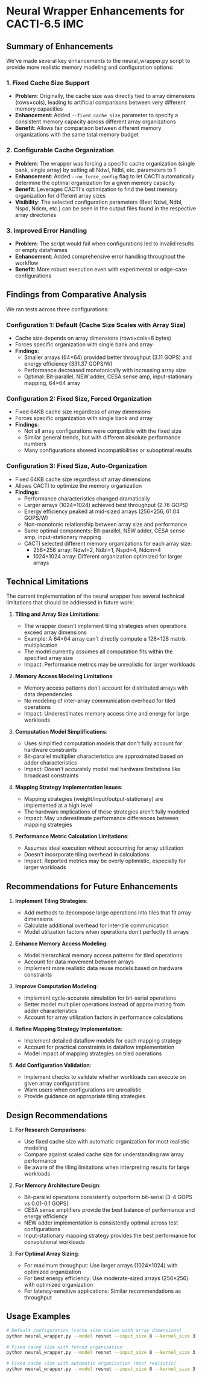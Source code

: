 # Neural Wrapper Enhancements for CACTI-6.5 IMC

## Summary of Enhancements

We've made several key enhancements to the neural_wrapper.py script to provide more realistic memory modeling and configuration options:

### 1. Fixed Cache Size Support

- **Problem**: Originally, the cache size was directly tied to array dimensions (rows×cols), leading to artificial comparisons between very different memory capacities
- **Enhancement**: Added `--fixed_cache_size` parameter to specify a consistent memory capacity across different array organizations
- **Benefit**: Allows fair comparison between different memory organizations with the same total memory budget

### 2. Configurable Cache Organization

- **Problem**: The wrapper was forcing a specific cache organization (single bank, single array) by setting all Ndwl, Ndbl, etc. parameters to 1
- **Enhancement**: Added `--no_force_config` flag to let CACTI automatically determine the optimal organization for a given memory capacity
- **Benefit**: Leverages CACTI's optimization to find the best memory organization for different array sizes
- **Visibility**: The selected configuration parameters (Best Ndwl, Ndbl, Nspd, Ndcm, etc.) can be seen in the output files found in the respective array directories

### 3. Improved Error Handling

- **Problem**: The script would fail when configurations led to invalid results or empty dataframes
- **Enhancement**: Added comprehensive error handling throughout the workflow
- **Benefit**: More robust execution even with experimental or edge-case configurations

## Findings from Comparative Analysis

We ran tests across three configurations:

### Configuration 1: Default (Cache Size Scales with Array Size)
- Cache size depends on array dimensions (rows×cols÷8 bytes)
- Forces specific organization with single bank and array
- **Findings**:
  - Smaller arrays (64×64) provided better throughput (3.11 GOPS) and energy efficiency (331.37 GOPS/W)
  - Performance decreased monotonically with increasing array size
  - Optimal: Bit-parallel, NEW adder, CESA sense amp, input-stationary mapping, 64×64 array

### Configuration 2: Fixed Size, Forced Organization
- Fixed 64KB cache size regardless of array dimensions
- Forces specific organization with single bank and array
- **Findings**:
  - Not all array configurations were compatible with the fixed size
  - Similar general trends, but with different absolute performance numbers
  - Many configurations showed incompatibilities or suboptimal results

### Configuration 3: Fixed Size, Auto-Organization
- Fixed 64KB cache size regardless of array dimensions
- Allows CACTI to optimize the memory organization
- **Findings**:
  - Performance characteristics changed dramatically
  - Larger arrays (1024×1024) achieved best throughput (2.76 GOPS)
  - Energy efficiency peaked at mid-sized arrays (256×256, 61.04 GOPS/W)
  - Non-monotonic relationship between array size and performance
  - Same optimal components: Bit-parallel, NEW adder, CESA sense amp, input-stationary mapping
  - CACTI selected different memory organizations for each array size:
    - 256×256 array: Ndwl=2, Ndbl=1, Nspd=4, Ndcm=4
    - 1024×1024 array: Different organization optimized for larger arrays

## Technical Limitations

The current implementation of the neural wrapper has several technical limitations that should be addressed in future work:

1. **Tiling and Array Size Limitations**:
   - The wrapper doesn't implement tiling strategies when operations exceed array dimensions
   - Example: A 64×64 array can't directly compute a 128×128 matrix multiplication
   - The model currently assumes all computation fits within the specified array size
   - Impact: Performance metrics may be unrealistic for larger workloads

2. **Memory Access Modeling Limitations**:
   - Memory access patterns don't account for distributed arrays with data dependencies
   - No modeling of inter-array communication overhead for tiled operations
   - Impact: Underestimates memory access time and energy for large workloads

3. **Computation Model Simplifications**:
   - Uses simplified computation models that don't fully account for hardware constraints
   - Bit-parallel multiplier characteristics are approximated based on adder characteristics
   - Impact: Doesn't accurately model real hardware limitations like broadcast constraints

4. **Mapping Strategy Implementation Issues**:
   - Mapping strategies (weight/input/output-stationary) are implemented at a high level
   - The hardware implications of these strategies aren't fully modeled
   - Impact: May underestimate performance differences between mapping strategies

5. **Performance Metric Calculation Limitations**:
   - Assumes ideal execution without accounting for array utilization
   - Doesn't incorporate tiling overhead in calculations
   - Impact: Reported metrics may be overly optimistic, especially for larger workloads

## Recommendations for Future Enhancements

1. **Implement Tiling Strategies**:
   - Add methods to decompose large operations into tiles that fit array dimensions
   - Calculate additional overhead for inter-tile communication
   - Model utilization factors when operations don't perfectly fit arrays

2. **Enhance Memory Access Modeling**:
   - Model hierarchical memory access patterns for tiled operations
   - Account for data movement between arrays
   - Implement more realistic data reuse models based on hardware constraints

3. **Improve Computation Modeling**:
   - Implement cycle-accurate simulation for bit-serial operations
   - Better model multiplier operations instead of approximating from adder characteristics
   - Account for array utilization factors in performance calculations

4. **Refine Mapping Strategy Implementation**:
   - Implement detailed dataflow models for each mapping strategy
   - Account for practical constraints in dataflow implementation
   - Model impact of mapping strategies on tiled operations

5. **Add Configuration Validation**:
   - Implement checks to validate whether workloads can execute on given array configurations
   - Warn users when configurations are unrealistic
   - Provide guidance on appropriate tiling strategies

## Design Recommendations

1. **For Research Comparisons**:
   - Use fixed cache size with automatic organization for most realistic modeling
   - Compare against scaled cache size for understanding raw array performance
   - Be aware of the tiling limitations when interpreting results for large workloads

2. **For Memory Architecture Design**:
   - Bit-parallel operations consistently outperform bit-serial (3-4 GOPS vs 0.01-0.1 GOPS)
   - CESA sense amplifiers provide the best balance of performance and energy efficiency
   - NEW adder implementation is consistently optimal across test configurations
   - Input-stationary mapping strategy provides the best performance for convolutional workloads

3. **For Optimal Array Sizing**:
   - For maximum throughput: Use larger arrays (1024×1024) with optimized organization
   - For best energy efficiency: Use moderate-sized arrays (256×256) with optimized organization
   - For latency-sensitive applications: Similar recommendations as throughput

## Usage Examples

```bash
# Default configuration (cache size scales with array dimensions)
python neural_wrapper.py --model resnet --input_size 8 --kernel_size 3 --input_channels 8 --output_channels 8 --output_dir NN_Results_Default

# Fixed cache size with forced organization
python neural_wrapper.py --model resnet --input_size 8 --kernel_size 3 --input_channels 8 --output_channels 8 --fixed_cache_size 65536 --output_dir NN_Results_Fixed_Size

# Fixed cache size with automatic organization (most realistic)
python neural_wrapper.py --model resnet --input_size 8 --kernel_size 3 --input_channels 8 --output_channels 8 --fixed_cache_size 65536 --no_force_config --output_dir NN_Results_Fixed_Size_Auto_Org
```
